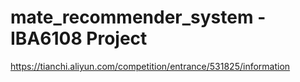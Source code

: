 # mate_recommender_system  - IBA6108 Project

https://tianchi.aliyun.com/competition/entrance/531825/information
